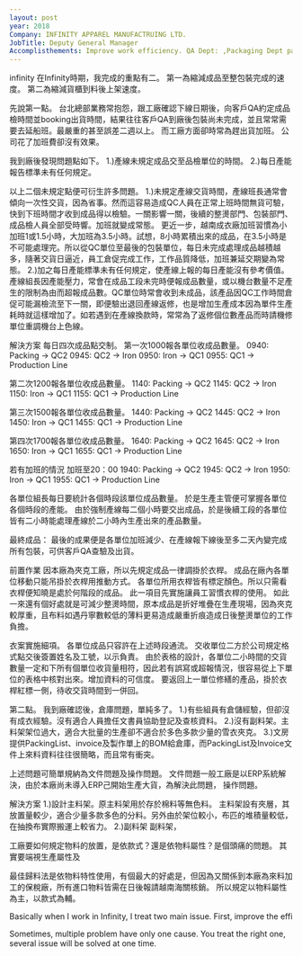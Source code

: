 ```yaml
---
layout: post
year: 2018
Company: INFINITY APPAREL MANUFACTRUING LTD.
JobTitle: Deputy General Manager
Accomplisthements: Improve work efficiency. QA Dept: ,Packaging Dept packing for shipment from 1 week to 2 days. Wirehouse Dept from 2 weeks to 3 days.
---
```

infinity
在Infinity時期，我完成的重點有二。
第一為縮減成品至整包裝完成的速度。
第二為縮減貨櫃到料後上架速度。

先說第一點。
台北總部業務常抱怨，跟工廠確認下線日期後，向客戶QA約定成品檢時間並booking出貨時間，結果往往客戶QA到廠後包裝尚未完成，並且常常需要去延船班。最嚴重的甚至誤差二週以上。
而工廠方面卻時常為趕出貨加班。
公司花了加班費卻沒有效果。

我到廠後發現問題點如下。
1.)產線未規定成品交至品檢單位的時間。
2.)每日產能報告標準未有任何規定。

以上二個未規定點便可衍生許多問題。
1.)未規定產線交貨時間，產線班長通常會傾向一次性交貨，因為省事。然而這容易造成QC人員在正常上班時間無貨可驗，快到下班時間才收到成品得以檢驗。一關影響一關，後續的整燙部門、包裝部門、成品檢人員全部受時響。加班就變成常態。
更近一步，越南成衣廠加班習慣為小加班1或1.5小時，大加班為3.5小時。試想，8小時累積出來的成品，在3.5小時是不可能處理完。所以從QC單位至最後的包裝單位，每日未完成處理成品越積越多，隨著交貨日逼近，員工倉促完成工作，工作品質降低，加班兼延交期變為常態。
2.)加之每日產能標準未有任何規定，使產線上報的每日產能沒有參考價值。產線組長因產能壓力，常會在成品工段未完時便報成品數量，或以機台數量不足產生的限制為由而超報成品數。QC單位時常會收到未成品，該產品因QC工作時間倉促可能漏檢流至下一關，即便驗出退回產線返修，也是增加生產成本因為單件生產耗時就這樣增加了。如若遇到在產線換款時，常常為了返修個位數產品而時請機修單位重調機台上色線。

解決方案
每日四次成品點交制。
第一次1000報各單位收成品數量。
0940: Packing -> QC2
0945: QC2 -> Iron
0950: Iron -> QC1
0955: QC1 -> Production Line

第二次1200報各單位收成品數量。
1140: Packing -> QC2
1145: QC2 -> Iron
1150: Iron -> QC1
1155: QC1 -> Production Line

第三次1500報各單位收成品數量。
1440: Packing -> QC2
1445: QC2 -> Iron
1450: Iron -> QC1
1455: QC1 -> Production Line

第四次1700報各單位收成品數量。
1640: Packing -> QC2
1645: QC2 -> Iron
1650: Iron -> QC1
1655: QC1 -> Production Line

若有加班的情況
加班至20：00
1940: Packing -> QC2
1945: QC2 -> Iron
1950: Iron -> QC1
1955: QC1 -> Production Line

各單位組長每日要統計各個時段該單位成品數量。
於是生產主管便可掌握各單位各個時段的產能。
由於強制產線每二個小時要交出成品，於是後續工段的各單位皆有二小時能處理產線於二小時內生產出來的產品數量。

最終成品：
最後的成果便是各單位加班減少、在產線報下線後至多二天內變完成所有包裝，可供客戶QA查驗及出貨。


前置作業
因本廠為夾克工廠，所以先規定成品一律調掛於衣桿。
成品在廠內各單位移動只能吊掛於衣桿用推動方式。
各單位所用衣桿皆有標定顏色。所以只需看衣桿便知曉是處於何階段的成品。
此一項目先實施讓員工習慣衣桿的使用。
如此一來還有個好處就是可減少整燙時間，原本成品是折好堆疊在生產現場，因為夾克較厚重，且布料如遇丹寧數較低的薄料更易造成嚴重折痕造成日後整燙單位的工作負擔。

衣案實施細項。
各單位成品只容許在上述時段通流。
交收單位二方於公司規定格式點交後簽置姓名及工號，以示負責。
由於表格的設計，各單位二小時間的交貨數量一定和下所有個單位收貨量相符，因此若有誤寫或超報情況，很容易從上下單位的表格中核對出來。增加資料的可信度。
要返回上一單位修繕的產品，掛於衣桿紅標一側，待收交貨時間到一併回。


第二點。
我到廠確認後，倉庫問題，單純多了。
1.)有些組員有倉儲經驗，但卻沒有成衣經驗。沒有適合人員擔任文書員協助登記及查核資料。
2.)沒有副料架。主料架架位過大，適合大批量的生產卻不適合於多色多款少量的雪衣夾克。
3.)文房提供PackingList、invoice及製作單上的BOM給倉庫，而PackingList及Invoice文件上來料資料往往很簡略，而且常有衝突。

上述問題可簡單規納為文件問題及操作問題。
文件問題一般工廠是以ERP系統解決，由於本廠尚未導入ERP己開始生產大貨，為解決此問題，
操作問題。

解決方案
1.)設計主料架。原主料架用於存於棉料等無色料。
主料架設有夾層，其放置量較少，適合少量多款多色的分料。另外由於架位較小，布匹的堆積量較低，在抽換布實際搬運上較省力。
2.)副料架
副料架，

工廠要如何規定物料的放置，是依款式？還是依物料屬性？是個頭痛的問題。
其實要端視生產屬性及

最佳歸料法是依物料特性使用，有個最大的好處是，但因為又關係到本廠為來料加工的保稅廠，所有進口物料皆需在日後報請越南海關核銷。
所以規定以物料屬性為主，以款式為輔。


Basically when I work in Infinity, I treat two main issue.
First, improve the effi

Sometimes, multiple problem have only one cause. You treat the right one, several issue will be solved at one time.
